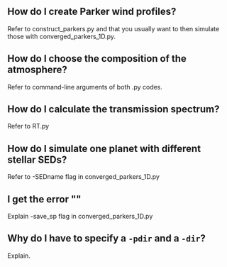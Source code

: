 ## How do I create Parker wind profiles?

Refer to construct_parkers.py and that you usually want to then simulate those with converged_parkers_1D.py.

## How do I choose the composition of the atmosphere?

Refer to command-line arguments of both .py codes.

## How do I calculate the transmission spectrum?

Refer to RT.py

## How do I simulate one planet with different stellar SEDs?

Refer to -SEDname flag in converged_parkers_1D.py

## I get the error "<find out what the error is when making spectra of species that has not been saved>"

Explain -save_sp flag in converged_parkers_1D.py

## Why do I have to specify a `-pdir` and a `-dir`?

Explain.